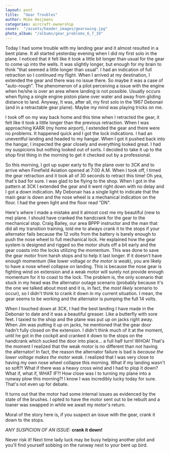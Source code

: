 ```yaml
---
layout: post
title:  "Gear Troubles"
author: Mike Heijmans
categories: aircraft-ownership
cover:  "/assets/header_images/gearswing.jpg"
photo_album: "/albums/gear_problems_6_7_19"
---
```


Today I had some trouble with my landing gear and it almost resulted in a bent plane. It all started yesterday evening when I did my first solo in the plane. I noticed that it felt like it took a little bit longer than usual for the gear to come up into the wells. It was slightly longer, but enough for my brain to think "that seemed a little longer than usual". I had an indication of full retraction so I continued my flight. When I arrived at my destination, I extended the gear and there was no issue there. So maybe it was a case of "auto-rough". The phenomenon of a pilot perceiving a issue with the engine when he/she is over an area where landing is not possible. Usually occurs when flying a single engine piston plane over water and away from gliding distance to land. Anyway, It was, after all, my first solo in the 1967 Debonair (and in a retractable gear plane). Maybe my mind was playing tricks on me. 

I took off on my way back home and this time when I retracted the gear, it felt like it took a little longer than the previous retraction. When I was approaching KARR (my home airport), I extended the gear and there were no problems. It happened quick and I got the lock indications. I had an uneventful landing and headed to my hangar. When I got it pushed back into the hangar, I inspected the gear closely and everything looked great. I had my suspicions but nothing looked out of sorts. I decided to take it up to the shop first thing in the morning to get it checked out by a professional.

So this morning, I got up super early to fly the plane over to 3CK and to arrive when Finefield Aviation opened at 7:00 A.M. When I took off, I timed the gear retraction and it took all of 30 seconds to retract this time! Oh yea, that's bad for sure. I was glad to be flying to the shop. When I got in the pattern at 3CK I extended the gear and it went right down with no delay and I got a down indication. My Debonair has a single light to indicate that the main gear is down and the nose wheel is a mechanical indication on the floor. I had the green light and the floor read "DN". 

Here's where I made a mistake and it almost cost me my beautiful (new to me) plane. I should have cranked the handcrank for the gear to the mechanical stop. Craig Bailey, our area BPPP instructor and the man that did all my transition training, told me to always crank it to the stops if your alternator fails because the 12 volts from the battery is barely enough to push the nose wheel to full mechanical lock. He explained how the gear system is designed and rigged so the motor shuts off a bit early and the gear coasts into the locks utilizing the momentum. This was done to save the gear motor from harsh stops and to help it last longer. If it doesn't have enough momentum (like lower voltage or *the motor is weak*), you are likely to have a nose wheel collapse on landing. This is because the nose gear is fighting wind on extension and a weak motor will surely not provide enough momentum for it to coast to the lock. The problem is, the only scenario that stuck in my head was the alternator outage scenario (probably because it's the one we talked about most and it is, in fact, the *most likely* scenario to occur), so I didn't think to crank it down in my current situation. I mean, the gear seems to be working and the alternator is pumping the full 14 volts.

When I touched down at 3CK, I had the best landing I have made in the Debonair to date and it was a beautiful greaser. Like a butterfly with sore feet. I taxied to the shop and the plane was put up on jacks right away. When Jim was putting it up on jacks, he mentioned that the gear door hadn't fully closed on the extension. I didn't think much of it at the moment, until he got in the cockpit and cranked it down to the stops on the handcrank which sucked the door into place... a full half turn! WHOA! That's the moment I realized that the weak motor is no different than not having the alternator! In fact, the reason the alternator failure is bad is *because the lower voltage makes the motor weak*. I realized that I was very close to having my own nose wheel collapse this morning. What if my landing wasn't so soft?! What if there was a heavy cross wind and I had to plop it down? What if, what if, WHAT IF?! How close was I to turning my plane into a runway plow this morning?! I know I was incredibly lucky today for sure. That's not even up for debate.

It turns out that the motor had some internal issues as evidenced by the state of the brushes. I opted to have the motor sent out to be rebuilt and a loaner was swapped in while we await my motor's return.

Moral of the story here is, if you suspect an issue with the gear, crank it down to the stops. 

*ANY SUSPICION OF AN ISSUE:* **crank it down!**

Never risk it! Next time lady luck may be busy helping another pilot and you'll find yourself sobbing on the runway next to your bent up bird.

